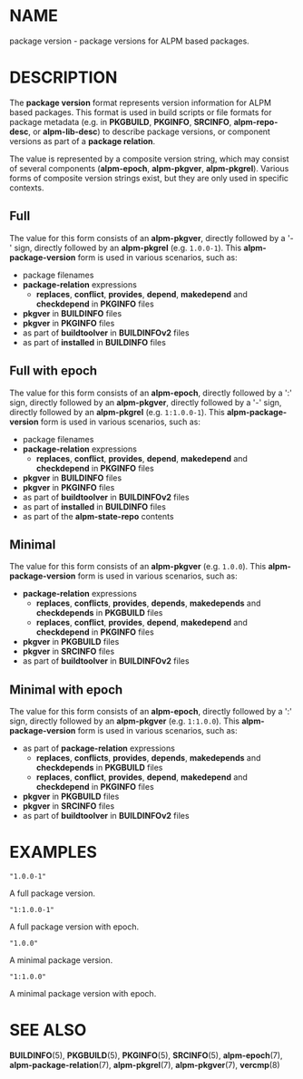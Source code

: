 # NAME

package version - package versions for ALPM based packages.

# DESCRIPTION

The **package version** format represents version information for ALPM based packages.
This format is used in build scripts or file formats for package metadata (e.g. in **PKGBUILD**, **PKGINFO**, **SRCINFO**, **alpm-repo-desc**, or **alpm-lib-desc**) to describe package versions, or component versions as part of a **package relation**.

The value is represented by a composite version string, which may consist of several components (**alpm-epoch**, **alpm-pkgver**, **alpm-pkgrel**).
Various forms of composite version strings exist, but they are only used in specific contexts.

## Full

The value for this form consists of an **alpm-pkgver**, directly followed by a '-' sign, directly followed by an **alpm-pkgrel** (e.g. `1.0.0-1`).
This **alpm-package-version** form is used in various scenarios, such as:

- package filenames
- **package-relation** expressions
  - **replaces**, **conflict**, **provides**, **depend**, **makedepend** and **checkdepend** in **PKGINFO** files
- **pkgver** in **BUILDINFO** files
- **pkgver** in **PKGINFO** files
- as part of **buildtoolver** in **BUILDINFOv2** files
- as part of **installed** in **BUILDINFO** files

## Full with epoch

The value for this form consists of an **alpm-epoch**, directly followed by a ':' sign, directly followed by an **alpm-pkgver**, directly followed by a '-' sign, directly followed by an **alpm-pkgrel** (e.g. `1:1.0.0-1`).
This **alpm-package-version** form is used in various scenarios, such as:

- package filenames
- **package-relation** expressions
  - **replaces**, **conflict**, **provides**, **depend**, **makedepend** and **checkdepend** in **PKGINFO** files
- **pkgver** in **BUILDINFO** files
- **pkgver** in **PKGINFO** files
- as part of **buildtoolver** in **BUILDINFOv2** files
- as part of **installed** in **BUILDINFO** files
- as part of the **alpm-state-repo** contents

## Minimal

The value for this form consists of an **alpm-pkgver** (e.g. `1.0.0`).
This **alpm-package-version** form is used in various scenarios, such as:

- **package-relation** expressions
  - **replaces**, **conflicts**, **provides**, **depends**, **makedepends** and **checkdepends** in **PKGBUILD** files
  - **replaces**, **conflict**, **provides**, **depend**, **makedepend** and **checkdepend** in **PKGINFO** files
- **pkgver** in **PKGBUILD** files
- **pkgver** in **SRCINFO** files
- as part of **buildtoolver** in **BUILDINFOv2** files

## Minimal with epoch

The value for this form consists of an **alpm-epoch**, directly followed by a ':' sign, directly followed by an **alpm-pkgver** (e.g. `1:1.0.0`).
This **alpm-package-version** form is used in various scenarios, such as:

- as part of **package-relation** expressions
  - **replaces**, **conflicts**, **provides**, **depends**, **makedepends** and **checkdepends** in **PKGBUILD** files
  - **replaces**, **conflict**, **provides**, **depend**, **makedepend** and **checkdepend** in **PKGINFO** files
- **pkgver** in **PKGBUILD** files
- **pkgver** in **SRCINFO** files
- as part of **buildtoolver** in **BUILDINFOv2** files

# EXAMPLES

```
"1.0.0-1"
```

A full package version.

```
"1:1.0.0-1"
```

A full package version with epoch.

```
"1.0.0"
```

A minimal package version.

```
"1:1.0.0"
```

A minimal package version with epoch.

# SEE ALSO

**BUILDINFO**(5), **PKGBUILD**(5), **PKGINFO**(5), **SRCINFO**(5), **alpm-epoch**(7), **alpm-package-relation**(7), **alpm-pkgrel**(7), **alpm-pkgver**(7), **vercmp**(8)
